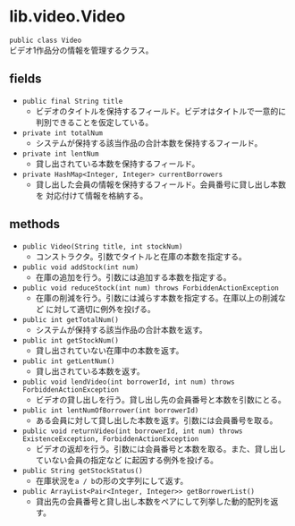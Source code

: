 # lib.video.Video
`public class Video`  
ビデオ1作品分の情報を管理するクラス。

## fields
- `public final String title`
  - ビデオのタイトルを保持するフィールド。ビデオはタイトルで一意的に
    判別できることを仮定している。
- `private int totalNum`
  - システムが保持する該当作品の合計本数を保持するフィールド。
- `private int lentNum`
  - 貸し出されている本数を保持するフィールド。
- `private HashMap<Integer, Integer> currentBorrowers`
  - 貸し出した会員の情報を保持するフィールド。会員番号に貸し出し本数を
    対応付けて情報を格納する。

## methods
- `public Video(String title, int stockNum)`
  - コンストラクタ。引数でタイトルと在庫の本数を指定する。
- `public void addStock(int num)`
  - 在庫の追加を行う。引数には追加する本数を指定する。
- `public void reduceStock(int num) throws ForbiddenActionException`
  - 在庫の削減を行う。引数には減らす本数を指定する。在庫以上の削減など
    に対して適切に例外を投げる。
- `public int getTotalNum()`
  - システムが保持する該当作品の合計本数を返す。
- `public int getStockNum()`
  - 貸し出されていない在庫中の本数を返す。
- `public int getLentNum()`
  - 貸し出されている本数を返す。
- `public void lendVideo(int borrowerId, int num) throws ForbiddenActionException`
  - ビデオの貸し出しを行う。貸し出し先の会員番号と本数を引数にとる。
- `public int lentNumOfBorrower(int borrowerId)`
  - ある会員に対して貸し出した本数を返す。引数には会員番号を取る。
- `public void returnVideo(int borrowerId, int num) throws ExistenceException, ForbiddenActionException`
  - ビデオの返却を行う。引数には会員番号と本数を取る。また、貸し出していない会員の指定など
    に起因する例外を投げる。
- `public String getStockStatus()`
  - 在庫状況を`a / b`の形の文字列にして返す。
- `public ArrayList<Pair<Integer, Integer>> getBorrowerList()`
  - 貸出先の会員番号と貸し出し本数をペアにして列挙した動的配列を返す。
